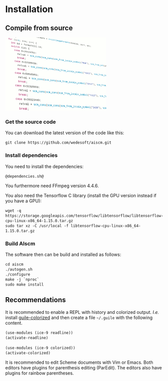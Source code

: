 # Installation

## Compile from source

<div class="figure"><img src="source.png" alt=""/></div>

### Get the source code

You can download the latest version of the code like this:

```
git clone https://github.com/wedesoft/aiscm.git
```

### Install dependencies

You need to install the dependencies:

```
@dependencies.sh@
```

You furthermore need FFmpeg version 4.4.6.

You also need the Tensorflow C library (install the GPU version instead if you have a GPU):

```
wget -q https://storage.googleapis.com/tensorflow/libtensorflow/libtensorflow-cpu-linux-x86_64-1.15.0.tar.gz
sudo tar xz -C /usr/local -f libtensorflow-cpu-linux-x86_64-1.15.0.tar.gz
```

### Build AIscm

The software then can be build and installed as follows:

```
cd aiscm
./autogen.sh
./configure
make -j `nproc`
sudo make install
```

## Recommendations

It is recommended to enable a REPL with history and colorized output.
*I.e.* install [guile-colorized][1] and then create a file ```~/.guile``` with the following content.

```
(use-modules (ice-9 readline))
(activate-readline)

(use-modules (ice-9 colorized))
(activate-colorized)
```

It is recommended to edit Scheme documents with Vim or Emacs.
Both editors have plugins for parenthesis editing (ParEdit).
The editors also have plugins for rainbow parentheses.

[1]: https://github.com/NalaGinrut/guile-colorized
